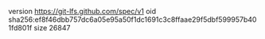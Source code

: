 version https://git-lfs.github.com/spec/v1
oid sha256:ef8f46dbb757dc6a05e95a50f1dc1691c3c8ffaae29f5dbf599957b401fd801f
size 26847
